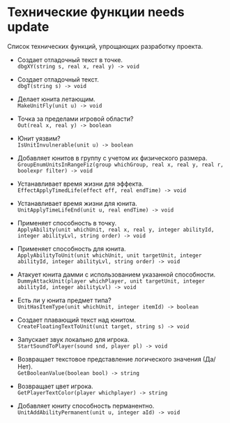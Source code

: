 # Технические функции needs update

Список технических функций, упрощающих разработку проекта.

- Создает отладочный текст в точке. <br> `dbgXY(string s, real x, real y) -> void`

- Создает отладочный текст. <br> `dbgT(string s) -> void`

- Делает юнита летающим. <br> `MakeUnitFly(unit u) -> void`

- Точка за пределами игровой области? <br> `Out(real x, real y) -> boolean`

- Юнит уязвим? <br> `IsUnitInvulnerable(unit u) -> boolean`

- Добавляет юнитов в группу с учетом их физического размера. <br> `GroupEnumUnitsInRangeFiz(group whichGroup, real x, real y, real r, boolexpr filter) -> void`

- Устанавливает время жизни для эффекта. <br> `EffectApplyTimedLife(effect eff, real endTime) -> void`

- Устанавливает время жизни для юнита. <br> `UnitApplyTimeLifeEnd(unit u, real endTime) -> void`

- Применяет способность в точку. <br> `ApplyAbility(unit whichUnit, real x, real y, integer abilityId, integer abilityLvl, string order) -> void`

- Применяет способность для юнита. <br> `ApplyAbilityToUnit(unit whichUnit, unit targetUnit, integer abilityId, integer abilityLvl, string order) -> void`

- Атакует юнита дамми с использованием указанной способности. <br> `DummyAttackUnit(player whichPlayer, unit targetUnit, integer abilityId, integer abilityLvl) -> void`

- Есть ли у юнита предмет типа? <br> `UnitHasItemType(unit whichUnit, integer itemId) -> boolean`

- Создает плавающий текст над юнитом. <br> `CreateFloatingTextToUnit(unit target, string s) -> void`

- Запускает звук локально для игрока. <br> `StartSoundToPlayer(sound snd, player pl) -> void`

- Возвращает текстовое представление логического значения (Да/Нет). <br> `GetBooleanValue(boolean bool) -> string`

- Возвращает цвет игрока. <br> `GetPlayerTextColor(player whichplayer) -> string`

- Добавляет юниту способность перманентно. <br> `UnitAddAbilityPermanent(unit u, integer aId) -> void`